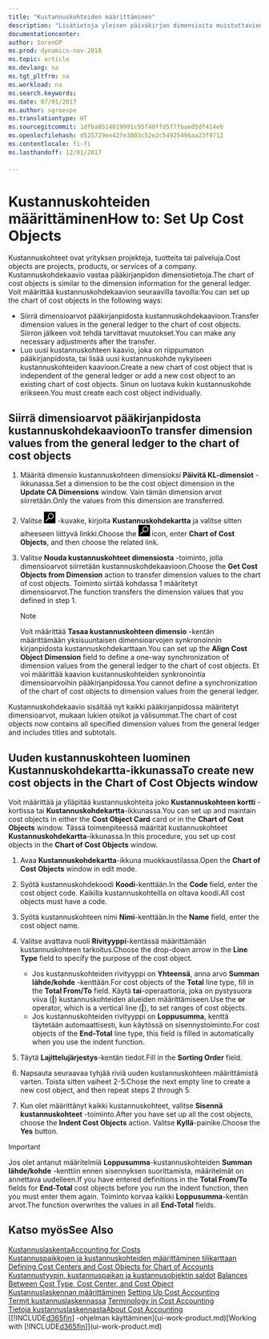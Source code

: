 ```yaml
---
title: "Kustannuskohteiden määrittäminen"
description: "Lisätietoja yleisen päiväkirjan dimensioita muistuttavien kustannuskohteiden määrittämisestä"
documentationcenter: 
author: SorenGP
ms.prod: dynamics-nav-2018
ms.topic: article
ms.devlang: na
ms.tgt_pltfrm: na
ms.workload: na
ms.search.keywords: 
ms.date: 07/01/2017
ms.author: sgroespe
ms.translationtype: HT
ms.sourcegitcommit: 1dfba8b14019991c95f40ffd5f7fbaed5df414eb
ms.openlocfilehash: d525729ee42fe3803c52e2c54925496aa23f9712
ms.contentlocale: fi-fi
ms.lasthandoff: 12/01/2017

---
```

# <a name="how-to-set-up-cost-objects"></a><span data-ttu-id="58bf4-103">Kustannuskohteiden määrittäminen</span><span class="sxs-lookup"><span data-stu-id="58bf4-103">How to: Set Up Cost Objects</span></span>
<span data-ttu-id="58bf4-104">Kustannuskohteet ovat yrityksen projekteja, tuotteita tai palveluja.</span><span class="sxs-lookup"><span data-stu-id="58bf4-104">Cost objects are projects, products, or services of a company.</span></span> <span data-ttu-id="58bf4-105">Kustannuskohdekaavio vastaa pääkirjanpidon dimensiotietoja.</span><span class="sxs-lookup"><span data-stu-id="58bf4-105">The chart of cost objects is similar to the dimension information for the general ledger.</span></span> <span data-ttu-id="58bf4-106">Voit määrittää kustannuskohdekaavion seuraavilla tavoilla:</span><span class="sxs-lookup"><span data-stu-id="58bf4-106">You can set up the chart of cost objects in the following ways:</span></span>  

* <span data-ttu-id="58bf4-107">Siirrä dimensioarvot pääkirjanpidosta kustannuskohdekaavioon.</span><span class="sxs-lookup"><span data-stu-id="58bf4-107">Transfer dimension values in the general ledger to the chart of cost objects.</span></span> <span data-ttu-id="58bf4-108">Siirron jälkeen voit tehdä tarvittavat muutokset.</span><span class="sxs-lookup"><span data-stu-id="58bf4-108">You can make any necessary adjustments after the transfer.</span></span>  
* <span data-ttu-id="58bf4-109">Luo uusi kustannuskohteen kaavio, joka on riippumaton pääkirjanpidosta, tai lisää uusi kustannuskohde nykyiseen kustannuskohteiden kaavioon.</span><span class="sxs-lookup"><span data-stu-id="58bf4-109">Create a new chart of cost object that is independent of the general ledger or add a new cost object to an existing chart of cost objects.</span></span> <span data-ttu-id="58bf4-110">Sinun on luotava kukin kustannuskohde erikseen.</span><span class="sxs-lookup"><span data-stu-id="58bf4-110">You must create each cost object individually.</span></span>  

## <a name="to-transfer-dimension-values-from-the-general-ledger-to-the-chart-of-cost-objects"></a><span data-ttu-id="58bf4-111">Siirrä dimensioarvot pääkirjanpidosta kustannuskohdekaavioon</span><span class="sxs-lookup"><span data-stu-id="58bf4-111">To transfer dimension values from the general ledger to the chart of cost objects</span></span>  
1.  <span data-ttu-id="58bf4-112">Määritä dimensio kustannuskohteen dimensioksi **Päivitä KL-dimensiot** -ikkunassa.</span><span class="sxs-lookup"><span data-stu-id="58bf4-112">Set a dimension to be the cost object dimension in the **Update CA Dimensions** window.</span></span> <span data-ttu-id="58bf4-113">Vain tämän dimension arvot siirretään.</span><span class="sxs-lookup"><span data-stu-id="58bf4-113">Only the values from this dimension are transferred.</span></span>  
2.  <span data-ttu-id="58bf4-114">Valitse ![Etsi sivu tai raportti](media/ui-search/search_small.png "Etsi sivu tai raportti -kuvake") -kuvake, kirjoita **Kustannuskohdekartta** ja valitse sitten aiheeseen liittyvä linkki.</span><span class="sxs-lookup"><span data-stu-id="58bf4-114">Choose the ![Search for Page or Report](media/ui-search/search_small.png "Search for Page or Report icon") icon, enter **Chart of Cost Objects**, and then choose the related link.</span></span>  
3.  <span data-ttu-id="58bf4-115">Valitse **Nouda kustannuskohteet dimensiosta** -toiminto, jolla dimensioarvot siirretään kustannuskohdekaavioon.</span><span class="sxs-lookup"><span data-stu-id="58bf4-115">Choose the **Get Cost Objects from Dimension** action to transfer dimension values to the chart of cost objects.</span></span> <span data-ttu-id="58bf4-116">Toiminto siirtää kohdassa 1 määritetyt dimensioarvot.</span><span class="sxs-lookup"><span data-stu-id="58bf4-116">The function transfers the dimension values that you defined in step 1.</span></span>  

    > [!NOTE]  
    >  <span data-ttu-id="58bf4-117">Voit määrittää **Tasaa kustannuskohteen dimensio** -kentän määrittämään yksisuuntaisen dimensioarvojen synkronoinnin kirjanpidosta kustannuskohdekarttaan.</span><span class="sxs-lookup"><span data-stu-id="58bf4-117">You can set up the **Align Cost Object Dimension**  field to define a one-way synchronization of dimension values from the general ledger to the chart of cost objects.</span></span> <span data-ttu-id="58bf4-118">Et voi määrittää kaavion kustannuskohteiden synkronointia dimensioarvoihin pääkirjanpidossa.</span><span class="sxs-lookup"><span data-stu-id="58bf4-118">You cannot define a synchronization of the chart of cost objects to dimension values from the general ledger.</span></span>  

<span data-ttu-id="58bf4-119">Kustannuskohdekaavio sisältää nyt kaikki pääkirjanpidossa määritetyt dimensioarvot, mukaan lukien otsikot ja välisummat.</span><span class="sxs-lookup"><span data-stu-id="58bf4-119">The chart of cost objects now contains all specified dimension values from the general ledger and includes titles and subtotals.</span></span>  

## <a name="to-create-new-cost-objects-in-the-chart-of-cost-objects-window"></a><span data-ttu-id="58bf4-120">Uuden kustannuskohteen luominen Kustannuskohdekartta-ikkunassa</span><span class="sxs-lookup"><span data-stu-id="58bf4-120">To create new cost objects in the Chart of Cost Objects window</span></span>  
<span data-ttu-id="58bf4-121">Voit määrittää ja ylläpitää kustannuskohteita joko **Kustannuskohteen kortti** -kortissa tai **Kustannuskohdekartta**-ikkunassa.</span><span class="sxs-lookup"><span data-stu-id="58bf4-121">You can set up and maintain cost objects in either the **Cost Object Card** card or in the **Chart of Cost Objects** window.</span></span> <span data-ttu-id="58bf4-122">Tässä toimenpiteessä määrität kustannuskohteet **Kustannuskohdekartta**-ikkunassa.</span><span class="sxs-lookup"><span data-stu-id="58bf4-122">In this procedure, you set up cost objects in the **Chart of Cost Objects** window.</span></span>  

1.  <span data-ttu-id="58bf4-123">Avaa **Kustannuskohdekartta**-ikkuna muokkaustilassa.</span><span class="sxs-lookup"><span data-stu-id="58bf4-123">Open the **Chart of Cost Objects** window in edit mode.</span></span>  
2.  <span data-ttu-id="58bf4-124">Syötä kustannuskohdekoodi **Koodi**-kenttään.</span><span class="sxs-lookup"><span data-stu-id="58bf4-124">In the **Code** field, enter the cost object code.</span></span> <span data-ttu-id="58bf4-125">Kaikilla kustannuskohteilla on oltava koodi.</span><span class="sxs-lookup"><span data-stu-id="58bf4-125">All cost objects must have a code.</span></span>  
3.  <span data-ttu-id="58bf4-126">Syötä kustannuskohteen nimi **Nimi**-kenttään.</span><span class="sxs-lookup"><span data-stu-id="58bf4-126">In the **Name** field, enter the cost object name.</span></span>  
4.  <span data-ttu-id="58bf4-127">Valitse avattava nuoli **Rivityyppi**-kentässä määrittämään kustannuskohteen tarkoitus.</span><span class="sxs-lookup"><span data-stu-id="58bf4-127">Choose the drop-down arrow in the **Line Type** field to specify the purpose of the cost object.</span></span>  

    * <span data-ttu-id="58bf4-128">Jos kustannuskohteiden rivityyppi on **Yhteensä**, anna arvo **Summan lähde/kohde** -kenttään.</span><span class="sxs-lookup"><span data-stu-id="58bf4-128">For cost objects of the **Total** line type, fill in the **Total From/To** field.</span></span> <span data-ttu-id="58bf4-129">Käytä **tai**-operaattoria, joka on pystysuora viiva (**&#124;**) kustannuskohteiden alueiden määrittämiseen.</span><span class="sxs-lookup"><span data-stu-id="58bf4-129">Use the **or** operator, which is a vertical line (**&#124;**), to set ranges of cost objects.</span></span>  
    * <span data-ttu-id="58bf4-130">Jos kustannuskohteiden rivityyppi on **Loppusumma**, kenttä täytetään automaattisesti, kun käytössä on sisennystoiminto.</span><span class="sxs-lookup"><span data-stu-id="58bf4-130">For cost objects of the **End-Total** line type, this field is filled in automatically when you use  the indent function.</span></span>  
5.  <span data-ttu-id="58bf4-131">Täytä **Lajittelujärjestys**-kentän tiedot.</span><span class="sxs-lookup"><span data-stu-id="58bf4-131">Fill in the **Sorting Order** field.</span></span>  
6.  <span data-ttu-id="58bf4-132">Napsauta seuraavaa tyhjää riviä uuden kustannuskohteen määrittämistä varten. Toista sitten vaiheet 2-5.</span><span class="sxs-lookup"><span data-stu-id="58bf4-132">Chose the next empty line to create a new cost object, and then repeat steps 2 through 5.</span></span>  
7.  <span data-ttu-id="58bf4-133">Kun olet määrittänyt kaikki kustannuskohteet, valitse **Sisennä kustannuskohteet** -toiminto.</span><span class="sxs-lookup"><span data-stu-id="58bf4-133">After you have set up all the cost objects, choose the **Indent Cost Objects** action.</span></span> <span data-ttu-id="58bf4-134">Valitse **Kyllä**-painike.</span><span class="sxs-lookup"><span data-stu-id="58bf4-134">Choose the **Yes** button.</span></span>  

> [!IMPORTANT]  
>  <span data-ttu-id="58bf4-135">Jos olet antanut määritelmiä **Loppusumma**-kustannuskohteiden **Summan lähde/kohde** -kenttiin ennen sisennyksen suorittamista, määritelmät on annettava uudelleen.</span><span class="sxs-lookup"><span data-stu-id="58bf4-135">If you have entered definitions in the **Total From/To** fields for **End-Total** cost objects before you run the indent function, then you must enter them again.</span></span> <span data-ttu-id="58bf4-136">Toiminto korvaa kaikki **Loppusumma**-kentän arvot.</span><span class="sxs-lookup"><span data-stu-id="58bf4-136">The function overwrites the values in all **End-Total** fields.</span></span>  

## <a name="see-also"></a><span data-ttu-id="58bf4-137">Katso myös</span><span class="sxs-lookup"><span data-stu-id="58bf4-137">See Also</span></span>  
[<span data-ttu-id="58bf4-138">Kustannuslaskenta</span><span class="sxs-lookup"><span data-stu-id="58bf4-138">Accounting for Costs</span></span>](finance-manage-cost-accounting.md)  
<span data-ttu-id="58bf4-139">[Kustannuspaikkojen ja kustannuskohteiden määrittäminen tilikarttaan](finance-defining-cost-centers-and-cost-objects-for-chart-of-accounts.md) </span><span class="sxs-lookup"><span data-stu-id="58bf4-139">[Defining Cost Centers and Cost Objects for Chart of Accounts](finance-defining-cost-centers-and-cost-objects-for-chart-of-accounts.md) </span></span>  
<span data-ttu-id="58bf4-140">[Kustannustyypin, kustannuspaikan ja kustannusobjektin saldot](finance-balances-between-cost-type-cost-center-and-cost-object.md) </span><span class="sxs-lookup"><span data-stu-id="58bf4-140">[Balances Between Cost Type, Cost Center, and Cost Object](finance-balances-between-cost-type-cost-center-and-cost-object.md) </span></span>  
<span data-ttu-id="58bf4-141">[Kustannuslaskennan määrittäminen](finance-set-up-cost-accounting.md) </span><span class="sxs-lookup"><span data-stu-id="58bf4-141">[Setting Up Cost Accounting](finance-set-up-cost-accounting.md) </span></span>  
<span data-ttu-id="58bf4-142">[Termit kustannuslaskennassa](finance-terminology-in-cost-accounting.md) </span><span class="sxs-lookup"><span data-stu-id="58bf4-142">[Terminology in Cost Accounting](finance-terminology-in-cost-accounting.md) </span></span>  
[<span data-ttu-id="58bf4-143">Tietoja kustannuslaskennasta</span><span class="sxs-lookup"><span data-stu-id="58bf4-143">About Cost Accounting</span></span>](finance-about-cost-accounting.md)  
<span data-ttu-id="58bf4-144">[[!INCLUDE[d365fin](includes/d365fin_md.md)] -ohjelman käyttäminen](ui-work-product.md)</span><span class="sxs-lookup"><span data-stu-id="58bf4-144">[Working with [!INCLUDE[d365fin](includes/d365fin_md.md)]](ui-work-product.md)</span></span>

